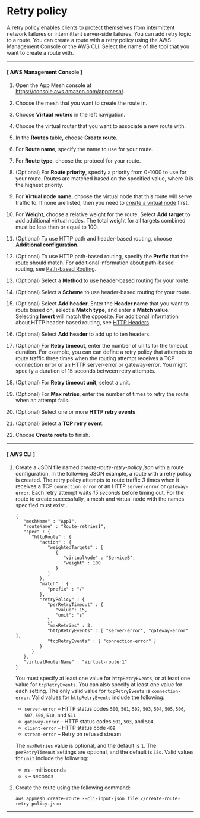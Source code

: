 # Retry policy<a name="route-retry-policy"></a>

A retry policy enables clients to protect themselves from intermittent network failures or intermittent server\-side failures\. You can add retry logic to a route\. You can create a route with a retry policy using the AWS Management Console or the AWS CLI\. Select the name of the tool that you want to create a route with\. 

------
#### [ AWS Management Console ]

1. Open the App Mesh console at [https://console\.aws\.amazon\.com/appmesh/](https://console.aws.amazon.com/appmesh/)\.

1. Choose the mesh that you want to create the route in\.

1. Choose **Virtual routers** in the left navigation\.

1. Choose the virtual router that you want to associate a new route with\. 

1. In the **Routes** table, choose **Create route**\.

1. For **Route name**, specify the name to use for your route\.

1. For **Route type**, choose the protocol for your route\.

1. \(Optional\) For **Route priority**, specify a priority from 0\-1000 to use for your route\. Routes are matched based on the specified value, where 0 is the highest priority\.

1. For **Virtual node name**, choose the virtual node that this route will serve traffic to\. If none are listed, then you need to [create a virtual node](https://docs.aws.amazon.com//app-mesh/latest/userguide/virtual_nodes.html) first\.

1. For **Weight**, choose a relative weight for the route\. Select **Add target** to add additional virtual nodes\. The total weight for all targets combined must be less than or equal to 100\.

1. \(Optional\) To use HTTP path and header\-based routing, choose **Additional configuration**\. 

1. \(Optional\) To use HTTP path\-based routing, specify the **Prefix** that the route should match\. For additional information about path\-based routing, see [Path\-based Routing](https://docs.aws.amazon.com//app-mesh/latest/userguide/route-path.html)\. 

1. \(Optional\) Select a **Method** to use header\-based routing for your route\. 

1. \(Optional\) Select a **Scheme** to use header\-based routing for your route\. 

1. \(Optional\) Select **Add header**\. Enter the **Header name** that you want to route based on, select a **Match type**, and enter a **Match value**\. Selecting **Invert** will match the opposite\. For additional information about HTTP header\-based routing, see [HTTP Headers](https://docs.aws.amazon.com//app-mesh/latest/userguide/route-http-headers.html)\. 

1. \(Optional\) Select **Add header** to add up to ten headers\. 

1. \(Optional\) For **Retry timeout**, enter the number of units for the timeout duration\. For example, you can can define a retry policy that attempts to route traffic three times when the routing attempt receives a TCP connection error or an HTTP server\-error or gateway\-error\. You might specify a duration of 15 seconds between retry attempts\.

1. \(Optional\) For **Retry timeout unit**, select a unit\.

1. \(Optional\) For **Max retries**, enter the number of times to retry the route when an attempt fails\.

1. \(Optional\) Select one or more **HTTP retry events**\.

1. \(Optional\) Select a **TCP retry event**\.

1. Choose **Create route** to finish\.

------
#### [ AWS CLI ]

1. Create a JSON file named *create\-route\-retry\-policy\.json* with a route configuration\. In the following JSON example, a route with a retry policy is created\. The retry policy attempts to route traffic *3* times when it receives a TCP `connection error` or an HTTP `server-error` or `gateway-error`\. Each retry attempt waits *15* *seconds* before timing out\. For the route to create successfully, a mesh and virtual node with the names specified must exist \.

   ```
   {
      "meshName" : "App1",
      "routeName" : "Route-retries1",
      "spec" : {
         "httpRoute" : {
            "action" : {
               "weightedTargets" : [
                  {
                     "virtualNode" : "ServiceB",
                     "weight" : 100
                  }
               ]
            },
            "match" : {
               "prefix" : "/"
            },
            "retryPolicy" : {
               "perRetryTimeout" : {
                  "value": 15,
                  "unit": "s"
               },
               "maxRetries" : 3,
               "httpRetryEvents" : [ "server-error", "gateway-error" ],
               "tcpRetryEvents" : [ "connection-error" ]
            }
         }
      },
      "virtualRouterName" : "Virtual-router1"
   }
   ```

   You must specify at least one value for `httpRetryEvents`, or at least one value for `tcpRetryEvents`\. You can also specify at least one value for each setting\. The only valid value for `tcpRetryEvents` is `connection-error`\. Valid values for `httpRetryEvents` include the following: 
   + `server-error` – HTTP status codes `500`, `501`, `502`, `503`, `504`, `505`, `506`, `507`, `508`, `510`, and `511`
   + `gateway-error` – HTTP status codes `502`, `503`, and `504`
   + `client-error` – HTTP status code `409`
   + `stream-error` – Retry on refused stream

   The `maxRetries` value is optional, and the default is `1`\. The `perRetryTimeout` settings are optional, and the default is `15s`\. Valid values for `unit` include the following:
   + `ms` – milliseconds
   + `s` – seconds

1. Create the route using the following command:

   ```
   aws appmesh create-route --cli-input-json file://create-route-retry-policy.json
   ```

------
